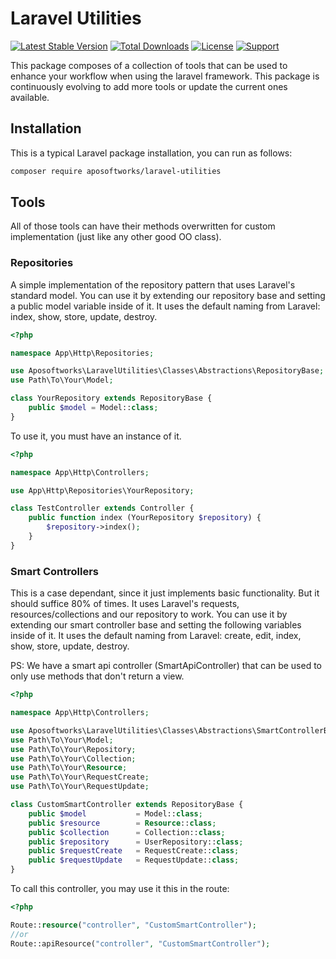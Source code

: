 # Laravel Utilities

[![Latest Stable Version](https://poser.pugx.org/aposoftworks/laravel-utilities/version)](https://packagist.org/packages/aposoftworks/laravel-utilities) [![Total Downloads](https://poser.pugx.org/aposoftworks/laravel-utilities/downloads)](https://packagist.org/packages/aposoftworks/laravel-utilities) [![License](https://poser.pugx.org/aposoftworks/laravel-utilities/license)](https://packagist.org/packages/aposoftworks/laravel-utilities) [![Support](https://img.shields.io/badge/Patreon-Support-orange.svg?logo=Patreon)](https://www.patreon.com/rafaelcorrea)

This package composes of a collection of tools that can be used to enhance your workflow when using the laravel framework. This package is continuously evolving to add more tools or update the current ones available.

## Installation

This is a typical Laravel package installation, you can run as follows:

``` bash
composer require aposoftworks/laravel-utilities
```

## Tools

All of those tools can have their methods overwritten for custom implementation (just like any other good OO class).

### Repositories
A simple implementation of the repository pattern that uses Laravel's standard model. You can use it by extending our repository base and setting a public model variable inside of it. It uses the default naming from Laravel: index, show, store, update, destroy.

``` php
<?php

namespace App\Http\Repositories;

use Aposoftworks\LaravelUtilities\Classes\Abstractions\RepositoryBase;
use Path\To\Your\Model;

class YourRepository extends RepositoryBase {
	public $model = Model::class;
}

```

To use it, you must have an instance of it.

``` php
<?php

namespace App\Http\Controllers;

use App\Http\Repositories\YourRepository;

class TestController extends Controller {
	public function index (YourRepository $repository) {
	    $repository->index();
	}
}

```

### Smart Controllers
This is a case dependant, since it just implements basic functionality. But it should suffice 80% of times. It uses Laravel's requests, resources/collections and our repository to work. You can use it by extending our smart controller base and setting the following variables inside of it. It uses the default naming from Laravel: create, edit, index, show, store, update, destroy.

PS: We have a smart api controller (SmartApiController) that can be used to only use methods that don't return a view.

``` php
<?php

namespace App\Http\Controllers;

use Aposoftworks\LaravelUtilities\Classes\Abstractions\SmartControllerBase;
use Path\To\Your\Model;
use Path\To\Your\Repository;
use Path\To\Your\Collection;
use Path\To\Your\Resource;
use Path\To\Your\RequestCreate;
use Path\To\Your\RequestUpdate;

class CustomSmartController extends RepositoryBase {
	public $model 		    = Model::class;
	public $resource 	    = Resource::class;
	public $collection 	    = Collection::class;
	public $repository 	    = UserRepository::class;
	public $requestCreate	= RequestCreate::class;
	public $requestUpdate 	= RequestUpdate::class;
}
```

To call this controller, you may use it this in the route:
``` php
<?php

Route::resource("controller", "CustomSmartController");
//or
Route::apiResource("controller", "CustomSmartController");
```
